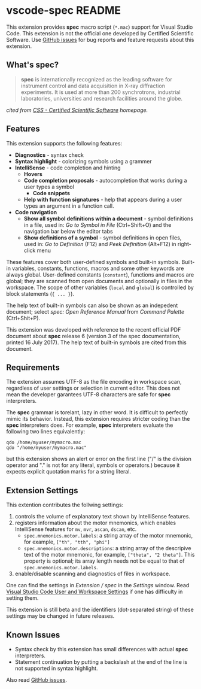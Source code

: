 # vscode-spec README

This extension provides __spec__ macro script (`*.mac`) support for Visual Studio Code.
This extension is not the official one developed by Certified Scientific Software.
Use [GitHub issues](https://github.com/fujidana/vscode-spec/issues) for bug reports and feature requests about this extension.

## What's **spec**?

> **spec** is internationally recognized as the leading software for instrument control and data acquisition in X-ray diffraction experiments.
> It is used at more than 200 synchrotrons, industrial laboratories, universities and research facilities around the globe.

*cited from [CSS - Certified Scientific Software](https://www.certif.com) homepage.*

## Features

This extension supports the following features:

* __Diagnostics__ - syntax check
* __Syntax highlight__ - colorizing symbols using a grammer
* __IntelliSense__ - code completion and hinting
  * __Hovers__
  * __Code completion proposals__ - autocompletion that works during a user types a symbol
    * __Code snippets__
  * __Help with function signatures__ - help that appears during a user types an argument in a function call.
* __Code navigation__
  * __Show all symbol definitions within a document__ - symbol definitions in a file, used in: _Go to Symbol in File_ (Ctrl+Shift+O) and the navigation bar below the editor tabs
  * __Show definitions of a symbol__ - symbol definitions in open files, used in: _Go to Definition_ (F12) and _Peek Definition_ (Alt+F12) in right-click menu

These features cover both user-defined symbols and built-in symbols.
Built-in variables, constants, functions, macros and some other keywords are always global.
User-defined constants (`constant`), functions and macros are global; they are scanned from open documents and optionally in files in the workspace.
The scope of other variables (`local` and `global`) is controlled by block statements (`{ ... }`).

The help text of built-in symbols can also be shown as an indepedent document; select _spec: Open Reference Manual_ from _Command Palette_ (Ctrl+Shit+P).

This extension was developed with reference to the recent official PDF document about __spec__ release 6 (version 3 of the spec documentation, printed 16 July 2017).
The help text of built-in symbols are cited from this document.

## Requirements

The extension assumes UTF-8 as the file encoding in workspace scan, regardless of user settings or selection in current editor.
This does not mean the developer garantees UTF-8 characters are safe for __spec__ interpreters.

The __spec__ grammar is torelant, lazy in other word.
It is difficult to perfectly mimic its behavior.
Instead, this extension requires stricter coding than the __spec__ interpreters does.
For example, __spec__ interpreters evaluate the following two lines equivalently:

```
qdo /home/myuser/mymacro.mac
qdo "/home/myuser/mymacro.mac"
```

but this extension shows an alert or error on the first line ("/" is the division operator and "." is not for any literal, symbols or operators.) because it expects explicit quotation marks for a string literal.

## Extension Settings

This extention contributes the follwing settings:

1. controls the volume of explanatory text shown by IntelliSense features.
2. registers information about the motor mnemonics, which enables IntelliSense features for `mv`, `mvr`, `ascan`, `dscan`, etc.
    * `spec.mnemonics.motor.labels`: a string array of the motor mnemonic, for example, `["th", "tth", "phi"]`
    * `spec.mnemonics.motor.descriptions`: a string array of the descripive text of the motor mnemonic, for example, `["theta", "2 theta"]`. This property is optional; its array length needs not be equal to that of `spec.mnemonics.motor.labels`.
3. enable/disable scanning and diagnostics of files in workspace.

One can find the settings in _Extension / spec_ in the _Settings_ window.
Read [Visual Studio Code User and Workspace Settings](https://code.visualstudio.com/docs/getstarted/settings) if one has difficulty in setting them.

This extension is still beta and the identifiers (dot-separated string) of these settings may be changed in future releases.

<!-- Include if your extension adds any VS Code settings through the `contributes.configuration` extension point . -->

## Known Issues

* Syntax check by this extension has small differences with actual __spec__ interpreters.
* Statement continuation by putting a backslash at the end of the line is not supported in syntax highlight.

Also read [GitHub issues](https://github.com/fujidana/vscode-spec/issues).
